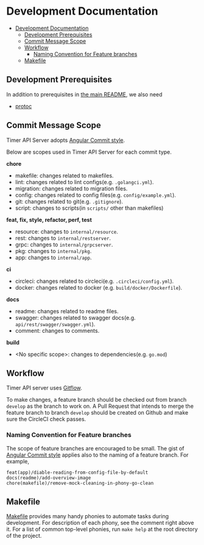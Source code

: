 # Development Documentation

- [Development Documentation](#development-documentation)
  - [Development Prerequisites](#development-prerequisites)
  - [Commit Message Scope](#commit-message-scope)
  - [Workflow](#workflow)
    - [Naming Convention for Feature branches](#naming-convention-for-feature-branches)
  - [Makefile](#makefile)


## Development Prerequisites
In addition to prerequisites in [the main README](../../README.md), we also need
- [protoc](https://grpc.io/docs/protoc-installation/#install-using-a-package-manager)

## Commit Message Scope
Timer API Server adopts [Angular Commit style](https://github.com/angular/angular/blob/master/CONTRIBUTING.md#-commit-message-format).

Below are scopes used in Timer API Server for each commit type.

**chore**
- makefile: changes related to makefiles.
- lint: changes related to lint configs(e.g. `.golangci.yml`).
- migration: changes related to migration files.
- config: changes related to config files(e.g. `config/example.yml`).
- git: changes related to git(e.g. `.gitignore`).
- script: changes to scripts(in `scripts/` other than makefiles)

**feat, fix, style, refactor, perf, test**
- resource: changes to `internal/resource`.
- rest: changes to `internal/restserver`.
- grpc: changes to `internal/grpcserver`.
- pkg: changes to `internal/pkg`.
- app: changes to `internal/app`.

**ci**
- circleci: changes related to circleci(e.g. `.circleci/config.yml`).
- docker: changes related to docker (e.g. `build/docker/Dockerfile`).

**docs**
- readme: changes related to readme files.
- swagger: changes related to swagger docs(e.g. `api/rest/swagger/swagger.yml`).
- comment: changes to comments.

**build**
- \<No specific scope>: changes to dependencies(e.g. `go.mod`)

## Workflow
Timer API server uses [Gitflow](https://www.atlassian.com/git/tutorials/comparing-workflows/gitflow-workflow).

To make changes, a feature branch should be checked out from branch `develop` as the branch to work on. A Pull Request that intends to merge the feature branch to branch `develop` should be created on Github and make sure the CircleCI check passes.

### Naming Convention for Feature branches
The scope of feature branches are encouraged to be small. The gist of [Angular Commit style](https://github.com/angular/angular/blob/master/CONTRIBUTING.md#-commit-message-format) applies also to the naming of a feature branch. For example,

```
feat(app)/diable-reading-from-config-file-by-default
docs(readme)/add-overview-image
chore(makefile)/remove-mock-cleaning-in-phony-go-clean
```

## Makefile
[Makefile](../../Makefile) provides many handy phonies to automate tasks during development. For description of each phony, see the comment right above it. For a list of common top-level phonies, run `make help` at the root directory of the project.
